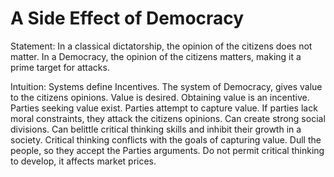 # A Side Effect of Democracy

Statement: In a classical dictatorship, the opinion of the citizens does not matter. In a Democracy, the opinion of the citizens
matters, making it a prime target for attacks.

Intuition: Systems define Incentives. The system of Democracy, gives value to the citizens opinions. Value is desired.
Obtaining value is an incentive. Parties seeking value exist. Parties attempt to capture value. If parties lack moral
constraints, they attack the citizens opinions. Can create strong social divisions. Can belittle critical thinking
skills and inhibit their growth in a society. Critical thinking conflicts with the goals of capturing value. Dull the
people, so they accept the Parties arguments. Do not permit critical thinking to develop, it affects market prices.
